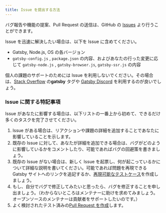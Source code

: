 ```yaml
---
title: Issue を提出する方法
---
```


バグ報告や機能の提案、Pull Request の送信は、GitHub の [Issues](https://github.com/gatsbyjs/gatsby/issues) より行うことができます。

Issue を迅速に解決したい場合は、以下を Issue に含めてください。

- Gatsby, Node.js, OS の各バージョン
- `gatsby-config.js` , `package.json` の内容、およびあなたの行った変更に応じて `gatsby-node.js` , `gatsby-browser.js`, `gatsby-ssr.js` の内容

個人の課題のサポートのためには Issue を利用しないでください。その場合は、[Stack Overflow](https://stackoverflow.com/questions/ask?tags=gatsby) の**gatsby** タグや [Gatsby Discord](https://gatsby.dev/discord) を利用するのが良いでしょう。

### Issue に関する特記事項

Issue があなたに影響する場合は、以下リストの一番上から初めて、できるだけ多くのタスクを完了させてください。

1. Issue がある場合は、リアクションや課題の詳細を追加することであなたに影響していることを示します。
2. 既存の Issue に対して、あなたが詳細を追加できる場合は、バグがどのように影響しているかをコメントしたり、可能であればバグの回避策を書きましょう。
3. 既存の Issue がない場合は、新しく Issue を起票し、何が起こっているかについて詳細な説明を書いてください。可能であれば問題を再現できる Gatsby サイトへのリンクを追記するか、[再現可能なテストケース](/contributing/how-to-make-a-reproducible-test-case/)を作成しましょう。
4. もし、自分でバグで修正してみたいと思ったら、バグを修正することを申し出ましょう。（わからないところはメンテナーに助けを求めてみましょう。オープンソースのメンテナーは貢献者をサポートしたいのです。）
5. よく検討されたテスト済みの[Pull Request を作成](/contributing/how-to-open-a-pull-request/)します。
